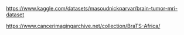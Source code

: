 https://www.kaggle.com/datasets/masoudnickparvar/brain-tumor-mri-dataset

https://www.cancerimagingarchive.net/collection/BraTS-Africa/